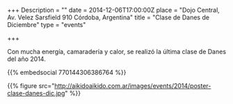 +++
Description = ""
date = 2014-12-06T17:00:00Z
place = "Dojo Central, Av. Velez Sarsfield 910 Córdoba, Argentina"
title = "Clase de Danes de Diciembre"
type = "events"

+++

Con mucha energía, camaradería y calor, se realizó la última clase de Danes del año 2014.

{{% embedsocial 770144306386764 %}}

{{% figure src="http://aikidoaikido.com.ar/images/events/2014/poster-clase-danes-dic.jpg" %}}

